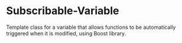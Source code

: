 # Subscribable-Variable
Template class for a variable that allows functions to be automatically triggered when it is modified, using Boost library.
